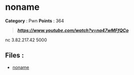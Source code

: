 # noname

**Category** : Pwn
**Points** : 364

> ***https://www.youtube.com/watch?v=na47wMFfQCo***

nc 3.82.217.42 5000

## Files : 
 - [noname](./noname)


